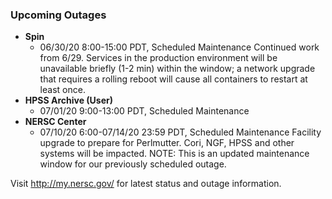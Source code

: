 ### Upcoming Outages 

- **Spin**        
   - 06/30/20 8:00-15:00 PDT, Scheduled Maintenance
              Continued work from 6/29. Services in the production environment
              will be unavailable briefly (1-2 min) within the window; a
              network upgrade that requires a rolling reboot will cause all
              containers to restart at least once.
- **HPSS Archive (User)**
   - 07/01/20 9:00-13:00 PDT, Scheduled Maintenance
- **NERSC Center**
   - 07/10/20 6:00-07/14/20 23:59 PDT, Scheduled Maintenance
              Facility upgrade to prepare for Perlmutter.  Cori, NGF, HPSS and
              other systems will be impacted. NOTE: This is an updated
              maintenance window for our previously scheduled outage.

Visit <http://my.nersc.gov/> for latest status and outage 
information.


